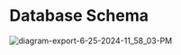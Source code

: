 # Database Schema
![diagram-export-6-25-2024-11_58_03-PM](https://github.com/krishnan472003/Community-marketplace/assets/99252508/9d3cccb7-72bb-4358-93a3-d3efe79efbe5)
